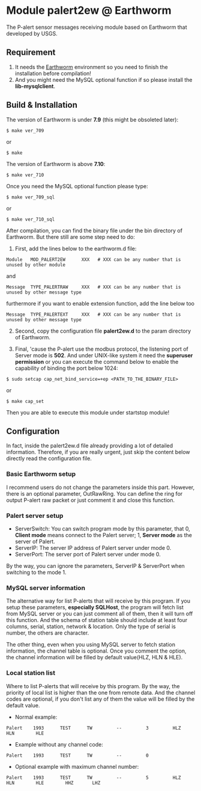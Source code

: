 # Module palert2ew @ Earthworm

The P-alert sensor messages receiving module based on Earthworm that developed by USGS.

## Requirement

1. It needs the [Earthworm](http://love.isti.com/trac/ew/wiki/Earthworm) environment so you need to finish the installation before compilation!
2. And you might need the MySQL optional function if so please install the **lib-mysqlclient**.

## Build & Installation

The version of Earthworm is under **7.9** (this might be obsoleted later):

```
$ make ver_709
```
or
```
$ make
```

The version of Earthworm is above **7.10**:

```
$ make ver_710
```

Once you need the MySQL optional function please type:

```
$ make ver_709_sql
```
or

```
$ make ver_710_sql
```

After compilation, you can find the binary file under the bin directory of Earthworm. But there still are some step need to do:

1. First, add the lines below to the earthworm.d file:

```
Module   MOD_PALERT2EW      XXX   # XXX can be any number that is unused by other module
```
and
```
Message  TYPE_PALERTRAW     XXX   # XXX can be any number that is unused by other message type
```
furthermore if you want to enable extension function, add the line below too
```
Message  TYPE_PALERTEXT     XXX   # XXX can be any number that is unused by other message type
```

2. Second, copy the configuration file **palert2ew.d** to the param directory of Earthworm.

3. Final, 'cause the P-alert use the modbus protocol, the listening port of Server mode is **502**. And under UNIX-like system it need the **superuser permission** or you can execute the command below to enable the capability of binding the port below 1024:

```
$ sudo setcap cap_net_bind_service=+ep <PATH_TO_THE_BINARY_FILE>
```
or
```
$ make cap_set
```
Then you are able to execute this module under startstop module!

## Configuration

In fact, inside the palert2ew.d file already providing a lot of detailed information. Therefore, if you are really urgent, just skip the content below directly read the configuration file.

### Basic Earthworm setup

I recommend users do not change the parameters inside this part. However, there is an optional parameter, OutRawRing. You can define the ring for output P-alert raw packet or just comment it and close this function.

### Palert server setup

- ServerSwitch: You can switch program mode by this parameter, that 0, **Client mode** means connect to the Palert server; 1, **Server mode** as the server of Palert.
- ServerIP: The server IP address of Palert server under mode 0.
- ServerPort: The server port of Palert server under mode 0.

By the way, you can ignore the parameters, ServerIP & ServerPort when switching to the mode 1.

### MySQL server information

The alternative way for list P-alerts that will receive by this program. If you setup these parameters, **especially SQLHost**, the program will fetch list from MySQL server or you can just comment all of them, then it will turn off this function. And the schema of station table should include at least four columns, serial, station, network & location. Only the type of serial is number, the others are character.

The other thing, even when you using MySQL server to fetch station information, the channel table is optional. Once you comment the option, the channel information will be filled by default value(HLZ, HLN & HLE).

### Local station list

Where to list P-alerts that will receive by this program. By the way, the priority of local list is higher than the one from remote data. And the channel codes are optional, if you don't list any of them the value will be filled by the default value.

- Normal example:

```
Palert    1993      TEST      TW         --         3         HLZ          HLN        HLE
```

- Example without any channel code:

```
Palert    1993      TEST      TW         --         0
```

- Optional example with maximum channel number:

```
Palert    1993      TEST      TW         --         5         HLZ          HLN        HLE        HHZ       LHZ
```
